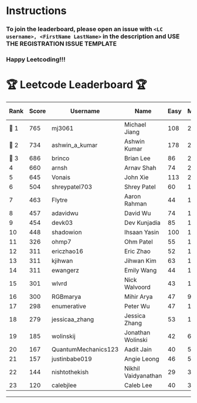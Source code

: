 # Instructions
### To join the leaderboard, please open an issue with `<LC username>, <FirstName LastName>` in the description and USE THE REGISTRATION ISSUE TEMPLATE
### Happy Leetcoding!!!


# 🏆 Leetcode Leaderboard 🏆

| Rank | Score | Username       | Name | Easy | Medium | Hard | Problems Solved |
|------|----------------|-----------------|-------------------|--------------|--------------|--------------|--------------|
| 🥇 1 | 765 | mj3061 | Michael Jiang | 108 | 264 | 43 | 415 |
| 🥈 2 | 734 | ashwin_a_kumar | Ashwin Kumar | 178 | 248 | 20 | 446 |
| 🥉 3 | 686 | brinco | Brian Lee | 86 | 249 | 34 | 369 |
| 4 | 660 | arnsh | Arnav Shah | 74 | 215 | 52 | 341 |
| 5 | 645 | Vonais | John Xie | 113 | 218 | 32 | 363 |
| 6 | 504 | shreypatel703 | Shrey Patel | 60 | 195 | 18 | 273 |
| 7 | 463 | Flytre | Aaron Rahman | 44 | 148 | 41 | 233 |
| 8 | 457 | adavidwu | David Wu | 74 | 151 | 27 | 252 |
| 9 | 454 | devk03 | Dev Kunjadia | 85 | 171 | 9 | 265 |
| 10 | 448 | shadowion | Ihsaan Yasin | 100 | 144 | 20 | 264 |
| 11 | 326 | ohmp7 | Ohm Patel | 55 | 119 | 11 | 185 |
| 12 | 311 | ericzhao16 | Eric Zhao | 52 | 116 | 9 | 177 |
| 13 | 311 | kjihwan | Jihwan Kim | 63 | 103 | 14 | 180 |
| 14 | 311 | ewangerz | Emily Wang | 44 | 105 | 19 | 168 |
| 15 | 301 | wlvrd | Nick Walvoord | 43 | 120 | 6 | 169 |
| 16 | 300 | RGBmarya | Mihir Arya | 47 | 98 | 19 | 164 |
| 17 | 298 | enumerative | Peter Wu | 47 | 106 | 13 | 166 |
| 18 | 279 | jessicaa_zhang | Jessica Zhang | 53 | 104 | 6 | 163 |
| 19 | 185 | wolinskij | Jonathan Wolinski | 42 | 67 | 3 | 112 |
| 20 | 167 | QuantumMechanics123 | Aadit Jain | 40 | 53 | 7 | 100 |
| 21 | 157 | justinbabe019 | Angie Leong | 46 | 51 | 3 | 100 |
| 22 | 144 | nishtothekish | Nikhil Vaidyanathan | 29 | 32 | 17 | 78 |
| 23 | 120 | calebjlee | Caleb Lee | 40 | 34 | 4 | 78 |
---